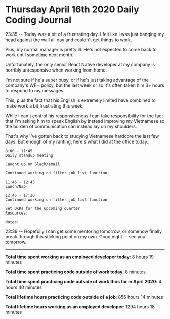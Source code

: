 # Thursday April 16th 2020 Daily Coding Journal

23:35 -- Today was a bit of a frustrating day. I felt like I was just banging my head against the wall all day and couldn't get things to work.

Plus, my normal manager is pretty ill. He's not expected to come back to work until sometime next month.

Unfortunately, the only senior React Native developer at my company is horribly unresponsive when working from home.

I'm not sure if he's super busy, or if he's just taking advantage of the company's WFH policy, but the last week or so it's often taken him 3+ hours to respond to my messages.

This, plus the fact that his English is extremely limited have combined to make work a bit frustrating this week.

While I can't control his responsiveness I can take responsibility for the fact that I'm asking him to speak English by instead improving my Vietnamese so the burden of communication can instead lay on my shoulders.

That's why I've gotten back to studying Vietnamese hardcore the last few days. But enough of my ranting, here's what I did at the office today:
```
8:00 - 11:45
Daily standup meeting

Caught up on Slack/email

Continued working on filter job list function

11:45 - 12:45
Lunch/Nap

12:45 - 17:20
Continued working on filter job list function

Set OKRs for the upcoming quarter
Resources:

Notes:
```
23:39 -- Hopefully I can get some mentoring tomorrow, or somehow finally break through this sticking point on my own. Good night -- see you tomorrow.

___
**Total time spent working as an employed developer today**: 8 hours 19 minutes

**Total time spent practicing code outside of work today**: 8 minutes

**Total time spent practicing code outside of work thus far in April 2020**: 4 hours 40 minutes

**Total lifetime hours practicing code outside of a job**: 856 hours 14 minutes

**Total lifetime hours working as an employed developer**: 1294 hours 18 minutes